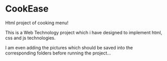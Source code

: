 # CookEase
Html project of cooking menu!

This is a Web Technology project which i have designed to implement html, css and js technologies.

I am even adding the pictures which should be saved into the corresponding folders before running the project...
